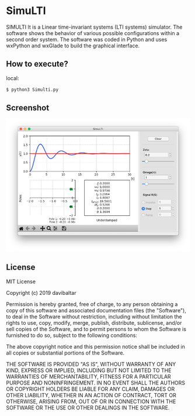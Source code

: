 # SimuLTI
SIMULTI It is a Linear time-invariant systems (LTI systems) simulator. The software shows the behavior of various possible configurations within a second order system. The software was coded in Python and uses wxPython and wxGlade to build the graphical interface.

## How to execute?

local:

```bash
$ python3 Simulti.py
```

## Screenshot

![](https://raw.githubusercontent.com/davibaltar/simulti/master/screenshot.png)

 ## License

MIT License

Copyright (c) 2019 davibaltar

Permission is hereby granted, free of charge, to any person obtaining a copy
of this software and associated documentation files (the "Software"), to deal
in the Software without restriction, including without limitation the rights
to use, copy, modify, merge, publish, distribute, sublicense, and/or sell
copies of the Software, and to permit persons to whom the Software is
furnished to do so, subject to the following conditions:

The above copyright notice and this permission notice shall be included in all
copies or substantial portions of the Software.

THE SOFTWARE IS PROVIDED "AS IS", WITHOUT WARRANTY OF ANY KIND, EXPRESS OR
IMPLIED, INCLUDING BUT NOT LIMITED TO THE WARRANTIES OF MERCHANTABILITY,
FITNESS FOR A PARTICULAR PURPOSE AND NONINFRINGEMENT. IN NO EVENT SHALL THE
AUTHORS OR COPYRIGHT HOLDERS BE LIABLE FOR ANY CLAIM, DAMAGES OR OTHER
LIABILITY, WHETHER IN AN ACTION OF CONTRACT, TORT OR OTHERWISE, ARISING FROM,
OUT OF OR IN CONNECTION WITH THE SOFTWARE OR THE USE OR OTHER DEALINGS IN THE
SOFTWARE.
